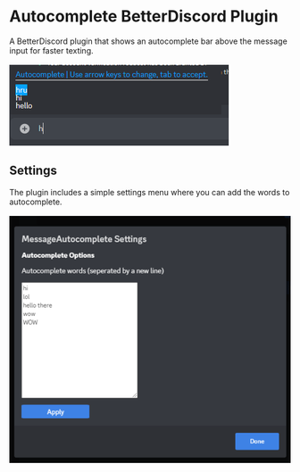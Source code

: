 <h1>Autocomplete BetterDiscord Plugin</h1>

A BetterDiscord plugin that shows an autocomplete bar above the message input for faster texting.
<br><br>
<img src="image_2023-01-02_090936182.png">

<h2>Settings</h2>

The plugin includes a simple settings menu where you can add the words to autocomplete.
<br><br>
<img src="image_2022-12-30_140929597.png">

